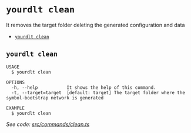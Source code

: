 `yourdlt clean`
===============

It removes the target folder deleting the generated configuration and data

* [`yourdlt clean`](#yourdlt-clean)

## `yourdlt clean`

```
USAGE
  $ yourdlt clean

OPTIONS
  -h, --help           It shows the help of this command.
  -t, --target=target  [default: target] The target folder where the symbol-bootstrap network is generated

EXAMPLE
  $ yourdlt clean
```

_See code: [src/commands/clean.ts](https://github.com/usingblockchain/yourdlt/blob/v1.2.0/src/commands/clean.ts)_
